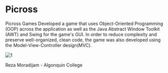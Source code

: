 # Picross
Picross Games 
Developed a game that uses Object-Oriented Programming (OOP) across the application as well as the Java Abstract Window Toolkit (AWT) and Swing for the game's GUI.
In order to reduce complexity and preserve well-organized, clean code, the game was also developed using the Model-View-Controller design(MVC).   

![1](https://user-images.githubusercontent.com/85083534/202550211-dc152239-8f65-4c1e-b97e-74db504b87ea.PNG)

Reza Moradijam - Algonquin College
